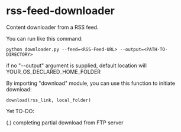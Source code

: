 rss-feed-downloader
===================

Content downloader from a RSS feed.


You can run like this command:

    python downloader.py --feed=<RSS-Feed-URL> --output=<PATH-TO-DIRECTORY>
    
if no "--output" argument is supplied, default location will YOUR_OS_DECLARED_HOME_FOLDER


By importing "download" module, you can use this function to initiate download:

    download(rss_link, local_folder)

Yet TO-DO:

   (.)  completing partial download from FTP server
